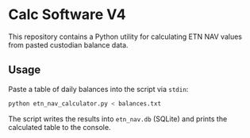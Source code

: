# Calc Software V4

This repository contains a Python utility for calculating ETN NAV values from pasted custodian balance data.

## Usage

Paste a table of daily balances into the script via `stdin`:

```bash
python etn_nav_calculator.py < balances.txt
```

The script writes the results into `etn_nav.db` (SQLite) and prints the calculated table to the console.
